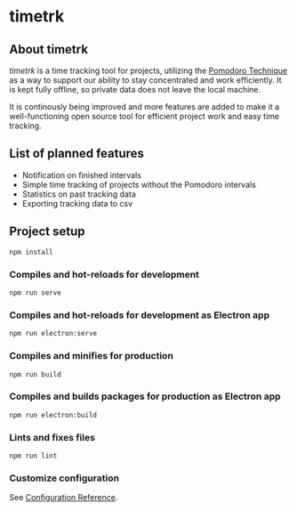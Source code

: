 # timetrk

## About timetrk
_timetrk_ is a time tracking tool for projects, utilizing the [Pomodoro Technique](https://francescocirillo.com/pages/pomodoro-technique) as a way to support our ability to stay concentrated and work efficiently. It is kept fully offline, so private data does not leave the local machine.

It is continously being improved and more features are added to make it a well-functioning open source tool for efficient project work and easy time tracking.

## List of planned features
- Notification on finished intervals
- Simple time tracking of projects without the Pomodoro intervals
- Statistics on past tracking data
- Exporting tracking data to csv

## Project setup
```
npm install
```

### Compiles and hot-reloads for development
```
npm run serve
```
### Compiles and hot-reloads for development as Electron app
```
npm run electron:serve
```

### Compiles and minifies for production
```
npm run build
```

### Compiles and builds packages for production as Electron app
```
npm run electron:build
```

### Lints and fixes files
```
npm run lint
```

### Customize configuration
See [Configuration Reference](https://cli.vuejs.org/config/).

